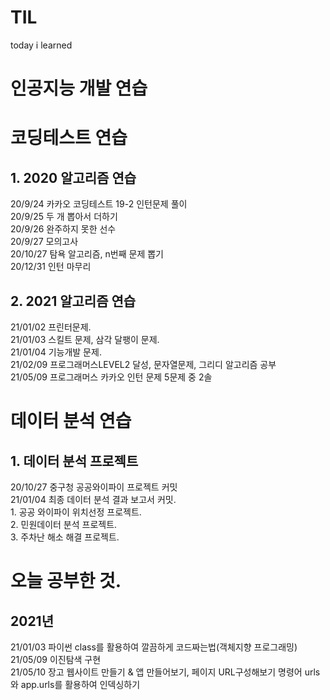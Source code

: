 # TIL
today i learned
# 인공지능 개발 연습  

# 코딩테스트 연습
  ## 1. 2020 알고리즘 연습
  20/9/24 카카오 코딩테스트 19-2 인턴문제 풀이  
  20/9/25 두 개 뽑아서 더하기  
  20/9/26 완주하지 못한 선수  
  20/9/27 모의고사  
  20/10/27 탐욕 알고리즘, n번째 문제 뽑기   
  20/12/31 인턴 마무리  
  
  ## 2. 2021 알고리즘 연습
  21/01/02 프린터문제.  
  21/01/03 스킬트 문제, 삼각 달팽이 문제.  
  21/01/04 기능개발 문제.  
  21/02/09 프로그래머스LEVEL2 달성, 문자열문제, 그리디 알고리즘 공부  
  21/05/09 프로그래머스 카카오 인턴 문제 5문제 중 2솔  
  
# 데이터 분석 연습
  ## 1. 데이터 분석 프로젝트
  20/10/27 중구청 공공와이파이 프로젝트 커밋  
  21/01/04 최종 데이터 분석 결과 보고서 커밋.    
    1. 공공 와이파이 위치선정 프로젝트.   
    2. 민원데이터 분석 프로젝트.  
    3. 주차난 해소 해결 프로젝트.   
           
           
# 오늘 공부한 것.
  ## 2021년
  21/01/03 파이썬 class를 활용하여 깔끔하게 코드짜는법(객체지향 프로그래밍)  
  21/05/09 이진탐색 구현  
  21/05/10 장고 웹사이트 만들기 & 앱 만들어보기, 페이지 URL구성해보기 명령어 urls와 app.urls를 활용하여 인덱싱하기  

  
 
